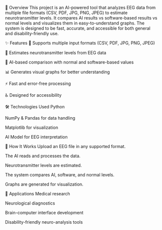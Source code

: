 📌 Overview
This project is an AI-powered tool that analyzes EEG data from multiple file formats (CSV, PDF, JPG, PNG, JPEG) to estimate neurotransmitter levels. It compares AI results vs software-based results vs normal levels and visualizes them in easy-to-understand graphs. The system is designed to be fast, accurate, and accessible for both general and disability-friendly use.

✨ Features
📂 Supports multiple input formats (CSV, PDF, JPG, PNG, JPEG)

🧠 Estimates neurotransmitter levels from EEG data

🤖 AI-based comparison with normal and software-based values

📊 Generates visual graphs for better understanding

⚡ Fast and error-free processing

♿ Designed for accessibility

🛠️ Technologies Used
Python

NumPy & Pandas for data handling

Matplotlib for visualization

AI Model for EEG interpretation

🚀 How It Works
Upload an EEG file in any supported format.

The AI reads and processes the data.

Neurotransmitter levels are estimated.

The system compares AI, software, and normal levels.

Graphs are generated for visualization.

📌 Applications
Medical research

Neurological diagnostics

Brain-computer interface development

Disability-friendly neuro-analysis tools
